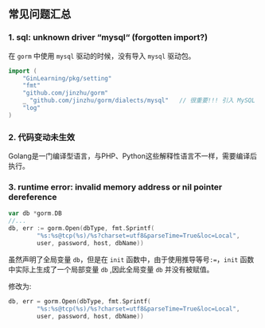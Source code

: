 ## 常见问题汇总

### 1. sql: unknown driver “mysql“ (forgotten import?)

在 `gorm` 中使用 `mysql` 驱动的时候，没有导入 `mysql` 驱动包。

```go
import (
	"GinLearning/pkg/setting"
	"fmt"
	"github.com/jinzhu/gorm"
	_ "github.com/jinzhu/gorm/dialects/mysql"	// 很重要!!! 引入 MySQL 驱动
	"log"
)
```

### 2. 代码变动未生效

Golang是一门编译型语言，与PHP、Python这些解释性语言不一样，需要编译后执行。

### 3. runtime error: invalid memory address or nil pointer dereference

```go
var db *gorm.DB
//...
db, err := gorm.Open(dbType, fmt.Sprintf(
		"%s:%s@tcp(%s)/%s?charset=utf8&parseTime=True&loc=Local",
		user, password, host, dbName))
```

虽然声明了全局变量 `db`，但是在 `init` 函数中，由于使用推导等号`:=`，`init` 函数中实际上生成了一个局部变量 `db` ,因此全局变量 `db` 并没有被赋值。

修改为:

```go
db, err = gorm.Open(dbType, fmt.Sprintf(
		"%s:%s@tcp(%s)/%s?charset=utf8&parseTime=True&loc=Local",
		user, password, host, dbName))
```